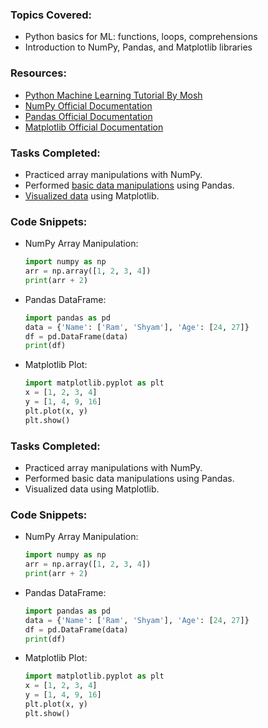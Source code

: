 

### Topics Covered:
- Python basics for ML: functions, loops, comprehensions
- Introduction to NumPy, Pandas, and Matplotlib libraries

### Resources:
- [Python Machine Learning Tutorial By Mosh](https://www.youtube.com/watch?v=7eh4d6sabA0&t=2125s)
- [NumPy Official Documentation](https://numpy.org/doc/)
- [Pandas Official Documentation](https://pandas.pydata.org/docs/)
- [Matplotlib Official Documentation](https://matplotlib.org/stable/contents.html)

### Tasks Completed:
- Practiced array manipulations with NumPy.
- Performed [basic data manipulations](src/pandas_practice.ipynb) using Pandas.
- [Visualized data](src/matplotlib_practice.ipynb) using Matplotlib.

### Code Snippets:
- NumPy Array Manipulation:
    ```python
    import numpy as np
    arr = np.array([1, 2, 3, 4])
    print(arr + 2)
    ```
- Pandas DataFrame:
    ```python
    import pandas as pd
    data = {'Name': ['Ram', 'Shyam'], 'Age': [24, 27]}
    df = pd.DataFrame(data)
    print(df)
    ```
- Matplotlib Plot:
    ```python
    import matplotlib.pyplot as plt
    x = [1, 2, 3, 4]
    y = [1, 4, 9, 16]
    plt.plot(x, y)
    plt.show()
    ```
 

### Tasks Completed:
- Practiced array manipulations with NumPy.
- Performed basic data manipulations using Pandas.
- Visualized data using Matplotlib.

### Code Snippets:
- NumPy Array Manipulation:
    ```python
    import numpy as np
    arr = np.array([1, 2, 3, 4])
    print(arr + 2)
    ```
- Pandas DataFrame:
    ```python
    import pandas as pd
    data = {'Name': ['Ram', 'Shyam'], 'Age': [24, 27]}
    df = pd.DataFrame(data)
    print(df)
    ```
- Matplotlib Plot:
    ```python
    import matplotlib.pyplot as plt
    x = [1, 2, 3, 4]
    y = [1, 4, 9, 16]
    plt.plot(x, y)
    plt.show()
    ```
